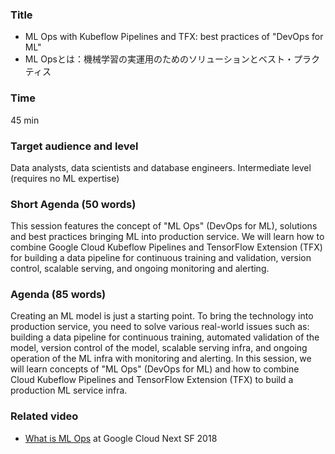 ### Title

- ML Ops with Kubeflow Pipelines and TFX: best practices of "DevOps for ML"
- ML Opsとは：機械学習の実運用のためのソリューションとベスト・プラクティス

### Time

45 min

### Target audience and level

Data analysts, data scientists and database engineers. Intermediate level (requires no ML expertise)

### Short Agenda (50 words)
This session features the concept of "ML Ops" (DevOps for ML), solutions and best practices bringing ML into production service. We will learn how to combine Google Cloud Kubeflow Pipelines and TensorFlow Extension (TFX) for building a data pipeline for continuous training and validation, version control, scalable serving, and ongoing monitoring and alerting.

### Agenda (85 words)

Creating an ML model is just a starting point. To bring the technology into production service, you need to solve various real-world issues such as: building a data pipeline for continuous training, automated validation of the model, version control of the model, scalable serving infra, and ongoing operation of the ML infra with monitoring and alerting. In this session, we will learn concepts of "ML Ops" (DevOps for ML) and how to combine Cloud Kubeflow Pipelines and TensorFlow Extension (TFX) to build a production ML service infra.

### Related video

- [What is ML Ops](https://www.youtube.com/watch?v=_jnhXzY1HCw) at Google Cloud Next SF 2018
